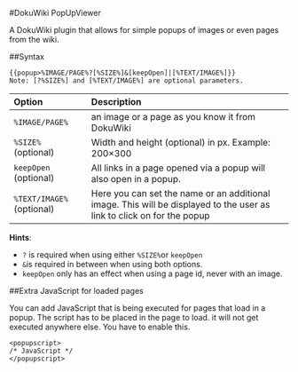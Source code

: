 #DokuWiki PopUpViewer

A DokuWiki plugin that allows for simple popups of images or even pages from the wiki.

##Syntax

```
{{popup>%IMAGE/PAGE%?[%SIZE%]&[keepOpen]|[%TEXT/IMAGE%]}}
Note: [?%SIZE%] and [%TEXT/IMAGE%] are optional parameters.
```

 Option | Description
 :----- | :----------
```%IMAGE/PAGE%``` | an image or a page as you know it from DokuWiki
```%SIZE%``` (optional) | Width and height (optional) in px. Example: 200×300
```keepOpen``` (optional) | All links in a page opened via a popup will also open in a popup.
```%TEXT/IMAGE%``` (optional) |  Here you can set the name or an additional image. This will be displayed to the user as link to click on for the popup

__Hints__:

 * ```?``` is required when using either ```%SIZE%```or ```keepOpen```
 * ```&```is required in between when using both options.
 * ```keepOpen``` only has an effect when using a page id, never with an image.

##Extra JavaScript for loaded pages

You can add JavaScript that is being executed for pages that load in a popup. The script has to be placed in the page to load. it will not get executed anywhere else. You have to enable this.

```
<popupscript>
/* JavaScript */
</popupscript>
```
